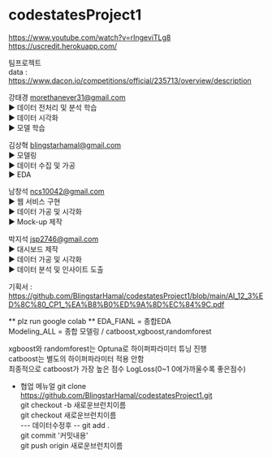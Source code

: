 # codestatesProject1
https://www.youtube.com/watch?v=rIngeviTLg8
https://uscredit.herokuapp.com/

팀프로젝트  
data : https://www.dacon.io/competitions/official/235713/overview/description  

  
강태경 morethanever31@gmail.com  
▶ 데이터 전처리 및 분석 학습  
▶ 데이터 시각화  
▶ 모델 학습  

김상혁 blingstarhamal@gmail.com  
▶ 모델링  
▶ 데이터 수집 및 가공  
▶ EDA  


남창석 ncs10042@gmail.com  
▶ 웹 서비스 구현  
▶ 데이터 가공 및 시각화  
▶ Mock-up 제작  


박지석 jsp2746@gmail.com  
▶ 대시보드 제작  
▶ 데이터 가공 및 시각화   
▶ 데이터 분석 및 인사이트 도출  
  

기획서 :  https://github.com/BlingstarHamal/codestatesProject1/blob/main/AI_12_3%ED%8C%80_CP1_%EA%B8%B0%ED%9A%8D%EC%84%9C.pdf



** plz run google colab **
EDA_FIANL = 종합EDA  
Modeling_ALL = 종합 모델링 / catboost,xgboost,randomforest  

xgboost와 randomforest는 Optuna로 하이퍼파라미터 튜닝 진행  
catboost는 별도의 하이퍼파라미터 적용 안함  
최종적으로 catboost가 가장 높은 점수 LogLoss(0~1 0에가까울수록 좋은점수)  



* 협업 메뉴얼
git clone https://github.com/BlingstarHamal/codestatesProject1.git  
git checkout -b 새로운브런치이름  
git checkout 새로운브런치이름  
--- 데이터수정후 --
git add .  
git commit '커밋내용'  
git push origin 새로운브런치이름  
